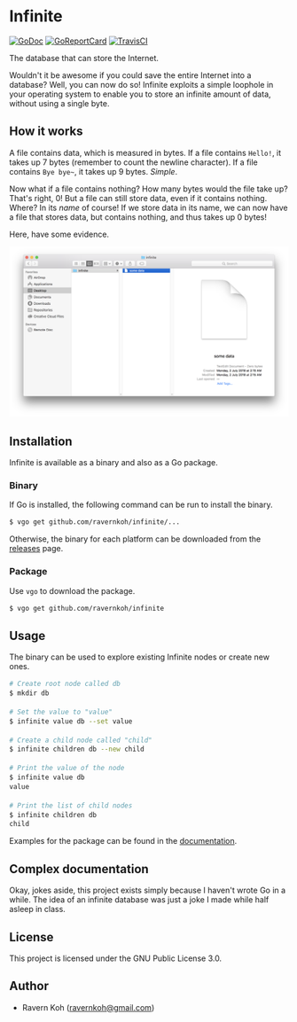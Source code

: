 # Infinite

[![GoDoc](https://godoc.org/github.com/ravernkoh/infinite?status.svg)](https://godoc.org/github.com/ravernkoh/infinite)
[![GoReportCard](https://goreportcard.com/badge/ravernkoh/infinite)](https://goreportcard.com/report/ravernkoh/infinite)
[![TravisCI](https://travis-ci.org/ravernkoh/infinite.svg?branch=master)](https://travis-ci.org/ravernkoh/infinite)

The database that can store the Internet.

Wouldn't it be awesome if you could save the entire Internet into a database?
Well, you can now do so! Infinite exploits a simple loophole in your operating
system to enable you to store an infinite amount of data, without using a
single byte.

## How it works

A file contains data, which is measured in bytes. If a file contains `Hello!`,
it takes up 7 bytes (remember to count the newline character). If a file
contains `Bye bye~`, it takes up 9 bytes. _Simple_.

Now what if a file contains nothing? How many bytes would the file take up?
That's right, 0! But a file can still store data, even if it contains nothing.
Where? In its _name_ of course! If we store data in its name, we can now have a
file that stores data, but contains nothing, and thus takes up 0 bytes!

Here, have some evidence.

![Evidence](assets/how-it-works.png)

## Installation

Infinite is available as a binary and also as a Go package.

### Binary

If Go is installed, the following command can be run to install the binary.

```bash
$ vgo get github.com/ravernkoh/infinite/...
```

Otherwise, the binary for each platform can be downloaded from the [releases](https://github.com/ravernkoh/infinite/releases)
page.

### Package

Use `vgo` to download the package.

```bash
$ vgo get github.com/ravernkoh/infinite
```

## Usage

The binary can be used to explore existing Infinite nodes or create new ones.

```bash
# Create root node called db
$ mkdir db

# Set the value to "value"
$ infinite value db --set value

# Create a child node called "child"
$ infinite children db --new child

# Print the value of the node
$ infinite value db
value

# Print the list of child nodes
$ infinite children db
child
```

Examples for the package can be found in the [documentation](https://godoc.org/github.com/ravernkoh/infinite).

## Complex documentation

Okay, jokes aside, this project exists simply because I haven't wrote Go in a
while. The idea of an infinite database was just a joke I made while half asleep
in class.

## License

This project is licensed under the GNU Public License 3.0.

## Author

- Ravern Koh ([ravernkoh@gmail.com](mailto://ravernkoh@gmail.com))
